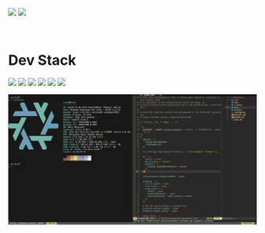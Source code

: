 <p>
  <img src="https://github-readme-stats.vercel.app/api?username=Zuruuh&show_icons=true&hide_border=false&line_height=20&title_color=2d5ded&show_owner=true"/>
  <img src="https://github-readme-stats.vercel.app/api/top-langs/?username=Zuruuh&layout=compact&hide=javascript,shell" />
</p>
<br />

# Dev Stack

<p>
  <img src="https://img.shields.io/static/v1?label=&message=Neovim&color=5D993C&logo=neovim&logoColor=white&style=flat-square" />
  <img src="https://img.shields.io/static/v1?label=&message=NixOS&color=5277C3&logo=nixos&logoColor=white&style=flat-square" />
  <img src="https://img.shields.io/static/v1?label=&message=Docker&color=2496ED&logo=docker&logoColor=white&style=flat-square" />
  <img src="https://img.shields.io/static/v1?label=&message=Nushell&color=3eaf7c&logo=gnubash&logoColor=white&style=flat-square" />
  <img src="https://img.shields.io/static/v1?label=&message=Zellij&color=A3BD8D&logo=tmux&logoColor=white&style=flat-square" />
  <img src="https://img.shields.io/static/v1?label=&message=WezTerm&color=4E49EE&logo=wezterm&logoColor=white&style=flat-square" />
</p>

![Dev stack screenshot](./media/dev_stack.png)
